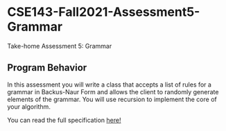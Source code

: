 # CSE143-Fall2021-Assessment5-Grammar
Take-home Assessment 5: Grammar

## Program Behavior
In this assessment you will write a class that accepts a list of rules for a grammar in Backus-Naur Form and allows the client to randomly generate elements of the grammar. You will use recursion to implement the core of your algorithm.

You can read the full specification [here!](https://courses.cs.washington.edu/courses/cse143/21au/take-home-assessments/a5/a5.pdf)
